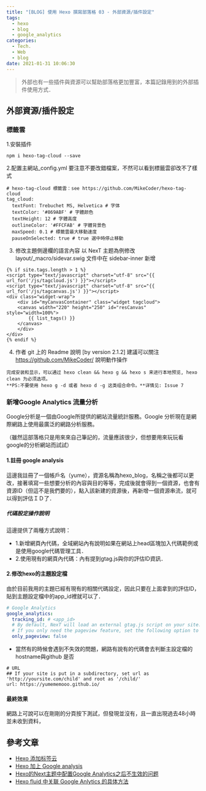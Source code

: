 ```yaml
---
title: "[BLOG] 使用 Hexo 撰寫部落格 03 - 外部資源/插件設定"
tags:
  - hexo
  - blog
  - google_analytics
categories:
  - Tech.
  - Web
  - blog
date: 2021-01-31 10:06:30
---
```


> 外部也有一些插件與資源可以幫助部落格更加豐富，本篇記錄用到的外部插件使用方式．
<!--more-->

## 外部資源/插件設定

### 標籤雲

1.安裝插件

```
npm i hexo-tag-cloud --save
```

2.配置主網站\_config.yml
要注意不要改錯檔案，不然可以看到標籤雲卻改不了樣式

```
# hexo-tag-cloud 標籤雲：see https://github.com/MikeCoder/hexo-tag-cloud
tag_cloud:
  textFont: Trebuchet MS, Helvetica # 字体
  textColor: '#869ABF' # 字體颜色
  textHeight: 12 # 字體高度
  outlineColor: '#FFCFAB' # 字體背景色
  maxSpeed: 0.1 # 標籤雲最大移動速度
  pauseOnSelected: true # true 選中時停止移動
```

3. 修改主題側邊欄的語言內容
   以 NexT 主题為例修改 layout/\_macro/sidevar.swig 文件中在 sidebar-inner 新增

```
{% if site.tags.length > 1 %}
<script type="text/javascript" charset="utf-8" src="{{ url_for('/js/tagcloud.js') }}"></script>
<script type="text/javascript" charset="utf-8" src="{{ url_for('/js/tagcanvas.js') }}"></script>
<div class="widget-wrap">
    <div id="myCanvasContainer" class="widget tagcloud">
    <canvas width="220" height="250" id="resCanvas" style="width=100%">
        {{ list_tags() }}
    </canvas>
    </div>
</div>
{% endif %}

```

4. 作者 git 上的 Readme 說明 [by version 2.1.2]
   建議可以關注 https://github.com/MikeCoder/ 說明動作操作

```
完成安装和显示，可以通过 hexo clean && hexo g && hexo s 来进行本地预览, hexo clean 为必须选项。
**PS:不要使用 hexo g -d 或者 hexo d -g 这类组合命令。**详情见: Issue 7
```


### 新增Google Analytics 流量分析
Google分析是一個由Google所提供的網站流量統計服務。Google 分析現在是網際網路上使用最廣泛的網路分析服務。

（雖然這部落格只是用來來自己筆記的，流量應該很少，但想要用來玩玩看google的分析網站而試試）

#### 1.註冊 google analysis
這邊我註冊了一個帳戶名（yume），資源名稱為hexo_blog，名稱之後都可以更改，接著填寫一些想要分析的內容與目的等等，完成後就會得到一個資源，也會有資源ID（但這不是我們要的），點入該新建的資源後，再新增一個資源串流，就可以得到評估ＩＤ了．

##### 代碼設定操作說明
這邊提供了兩種方式說明：
- 1.新增網頁內代碼，全域網站內有說明如果在網站上head區塊加入代碼範例或是使用google代碼管理工具．
- 2.使用現有的網頁內代碼：內有提到gtag.js與你的評估ID資訊．

#### 2.修改hexo的主題設定檔
由於目前我用的主題已經有現有的相關代碼設定，因此只要在上面拿到的評估ID，貼到主題設定檔中的app_id裡就可以了．

```yml themes/next-reloaded/_config.yml
# Google Analytics
google_analytics:
  tracking_id: # <app_id>
  # By default, NexT will load an external gtag.js script on your site.
  # If you only need the pageview feature, set the following option to true to get a better performance.
  only_pageview: false
```

- 當然有的時候會遇到不失效的問題，網路有說有的代碼會去判斷主設定檔的hostname與github 是否
```
# URL
## If your site is put in a subdirectory, set url as 'http://yoursite.com/child' and root as '/child/'
url: https://yumememooo.github.io/
```

#### 最終效果
網路上可說可以在剛剛的分頁按下測試，但發現並沒有，且一直出現過去48小時並未收到資料，



## 參考文章
- [Hexo 添加标签云](https://www.jianshu.com/p/2bb36378045d)
- [Hexo 加上 Google analysis](https://op30132.github.io/2019/12/27/hexo-google-analysis/)
- [Hexo的Next主题中配置Google Analytics之后不生效的问题](https://iamlay.com/2020/06/27/HexoGoogleAnalytics/)
- [Hexo fluid 中关联 Google Anlytics 的具体方法](https://zhuanlan.zhihu.com/p/338903685)

